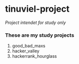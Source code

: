 # tinuviel-project
*Project intendet for study only*

### These are my study projects

1. good_bad_maxs
2. hacker_valley
3. hackerrank_hourglass

